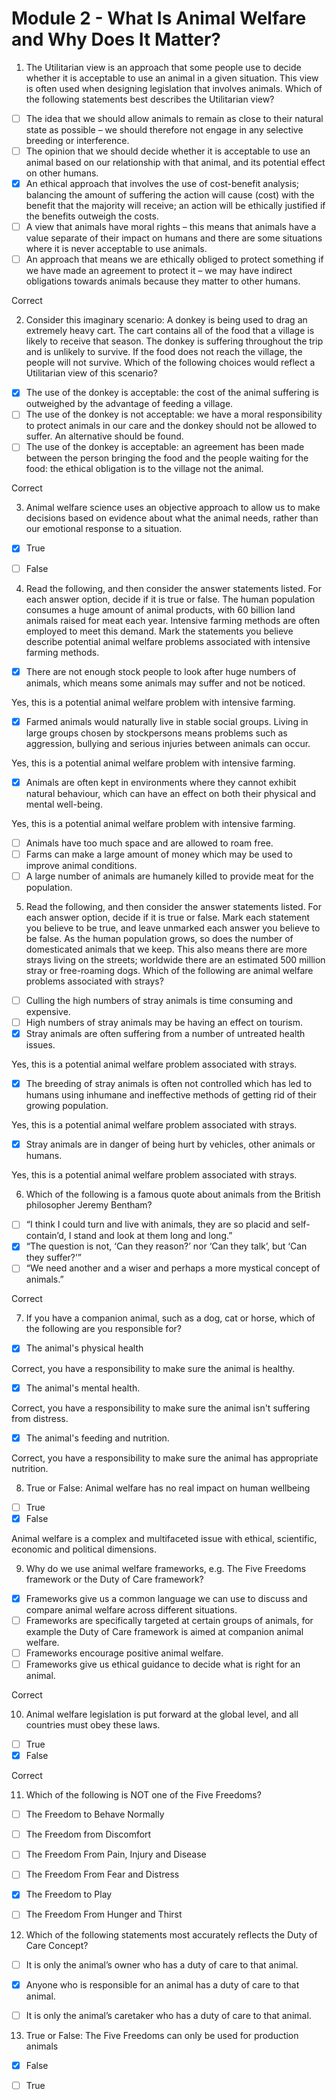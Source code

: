 # Module 2 - What Is Animal Welfare and Why Does It Matter?

1. The Utilitarian view is an approach that some people use to decide whether it is acceptable to use an animal in a given situation. This view is often used when designing legislation that involves animals. Which of the following statements best describes the Utilitarian view?

- [ ] The idea that we should allow animals to remain as close to their natural state as possible – we should therefore not engage in any selective breeding or interference. 
- [ ] The opinion that we should decide whether it is acceptable to use an animal based on our relationship with that animal, and its potential effect on other humans.  
- [x] An ethical approach that involves the use of cost-benefit analysis; balancing the amount of suffering the action will cause (cost) with the benefit that the majority will receive; an action will be ethically justified if the benefits outweigh the costs. 
- [ ] A view that animals have moral rights – this means that animals have a value separate of their impact on humans and there are some situations where it is never acceptable to use animals. 
- [ ] An approach that means we are ethically obliged to protect something if we have made an agreement to protect it – we may have indirect obligations towards animals because they matter to other humans. 

Correct

2. Consider this imaginary scenario: A donkey is being used to drag an extremely heavy cart. The cart contains all of the food that a village is likely to receive that season. The donkey is suffering throughout the trip and is unlikely to survive. If the food does not reach the village, the people will not survive. Which of the following choices would reflect a Utilitarian view of this scenario?

- [x] The use of the donkey is acceptable: the cost of the animal suffering is outweighed by the advantage of feeding a village.
- [ ] The use of the donkey is not acceptable: we have a moral responsibility to protect animals in our care and the donkey should not be allowed to suffer. An alternative should be found. 
- [ ] The use of the donkey is acceptable:  an agreement has been made between the person bringing the food and the people waiting for the food: the ethical obligation is to the village not the animal. 

Correct

3. Animal welfare science uses an objective approach to allow us to make decisions based on evidence about what the animal needs, rather than our emotional response to a situation.

- [x] True
- [ ] False


4. Read the following, and then consider the answer statements listed.  For each answer option, decide if it is true or false.  The human population consumes a huge amount of animal products, with 60 billion land animals raised for meat each year. Intensive farming methods are often employed to meet this demand. Mark the statements you believe describe potential animal welfare problems associated with intensive farming methods. 

- [x] There are not enough stock people to look after huge numbers of animals, which means some animals may suffer and not be noticed. 

Yes, this is a potential animal welfare problem with intensive farming. 
- [x] Farmed animals would naturally live in stable social groups.  Living in large groups chosen by stockpersons means problems such as aggression, bullying and serious injuries between animals can occur. 

Yes, this is a potential animal welfare problem with intensive farming. 
- [x] Animals are often kept in environments where they cannot exhibit natural behaviour, which can have an effect on both their physical and mental well-being.

Yes, this is a potential animal welfare problem with intensive farming. 
- [ ] Animals have too much space and are allowed to roam free. 
- [ ] Farms can make a large amount of money which may be used to improve animal conditions. 
- [ ] A large number of animals are humanely killed to provide meat for the population.  

5. Read the following, and then consider the answer statements listed.  For each answer option, decide if it is true or false.  Mark each statement you believe to be true, and leave unmarked each answer you believe to be false. As the human population grows, so does the number of domesticated animals that we keep. This also means there are more strays living on the streets; worldwide there are an estimated 500 million stray or free-roaming dogs. Which of the following are animal welfare problems associated with strays?

- [ ] Culling the high numbers of stray animals is time consuming and expensive.
- [ ] High numbers of stray animals may be having an effect on tourism. 
- [x] Stray animals are often suffering from a number of untreated health issues.

Yes, this is a potential animal welfare problem associated with strays. 
- [x] The breeding of stray animals is often not controlled which has led to humans using inhumane and ineffective methods of getting rid of their growing population. 

Yes, this is a potential animal welfare problem associated with strays. 
- [x] Stray animals are in danger of being hurt by vehicles, other animals or humans. 

Yes, this is a potential animal welfare problem associated with strays. 

6. Which of the following is a famous quote about animals from the British philosopher Jeremy Bentham?

- [ ] “I think I could turn and live with animals, they are so placid and self-contain’d, I stand and look at them long and long.”
- [x] “The question is not, ‘Can they reason?’ nor ‘Can they talk’, but ‘Can they suffer?’”
- [ ] “We need another and a wiser and perhaps a more mystical concept of animals.” 

Correct

7. If you have a companion animal, such as a dog, cat or horse, which of the following are you responsible for?

- [x] The animal's physical health

Correct, you have a responsibility to make sure the animal is healthy.
- [x] The animal's mental health.

Correct, you have a responsibility to make sure the animal isn't suffering from distress.
- [x] The animal's feeding and nutrition.

Correct, you have a responsibility to make sure the animal has appropriate nutrition. 

8. True or False: Animal welfare has no real impact on human wellbeing

- [ ] True
- [x] False

Animal welfare is a complex and multifaceted issue with ethical, scientific, economic and political dimensions. 

9. Why do we use animal welfare frameworks, e.g. The Five Freedoms framework or the Duty of Care framework?

- [x] Frameworks give us a common language we can use to discuss and compare animal welfare across different situations.
- [ ] Frameworks are specifically targeted at certain groups of animals, for example the Duty of Care framework is aimed at companion animal welfare.
- [ ] Frameworks encourage positive animal welfare.
- [ ] Frameworks give us ethical guidance to decide what is right for an animal.

Correct

10. Animal welfare legislation is put forward at the global level, and all countries must obey these laws. 

- [ ] True
- [x] False

Correct

11. Which of the following is NOT one of the Five Freedoms?

- [ ] The Freedom to Behave Normally
- [ ] The Freedom from Discomfort
- [ ] The Freedom From Pain, Injury and Disease
- [ ] The Freedom From Fear and Distress
- [x] The Freedom to Play
- [ ]  The Freedom From Hunger and Thirst


12. Which of the following statements most accurately reflects the Duty of Care Concept?

- [ ] It is only the animal’s owner who has a duty of care to that animal.
- [x]  Anyone who is responsible for an animal has a duty of care to that animal.
- [ ] It is only the animal’s caretaker who has a duty of care to that animal. 


13. True or False:  The Five Freedoms can only be used for production animals

- [x] False
- [ ] True

